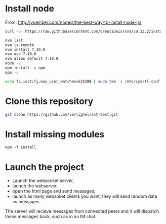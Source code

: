 

# Install node

From:
http://yoember.com/nodejs/the-best-way-to-install-node-js/
	 
```bash
curl -o- https://raw.githubusercontent.com/creationix/nvm/v0.33.2/install.sh | bash	

nvm list
nvm ls-remote
nvm install 7.10.0
nvm use 7.10.0
nvm alias default 7.10.0
node -v
npm install -g npm
npm -v

echo fs.inotify.max_user_watches=524288 | sudo tee -a /etc/sysctl.conf && sudo sysctl -p
```

# Clone this repository


```bash
git clone https://github.com/vertighel/ant-test.git
```
# Install missing modules

```
npm -f install
```

# Launch the project

 - Launch the websocket server,
 - launch the webserver,
 - open the html page and send messages;
 - launch as many websoket clients you want, they will send random data as messages.

The server will recieve messages from connected peers and it will dispatch these messages back, such as in an IM chat.
